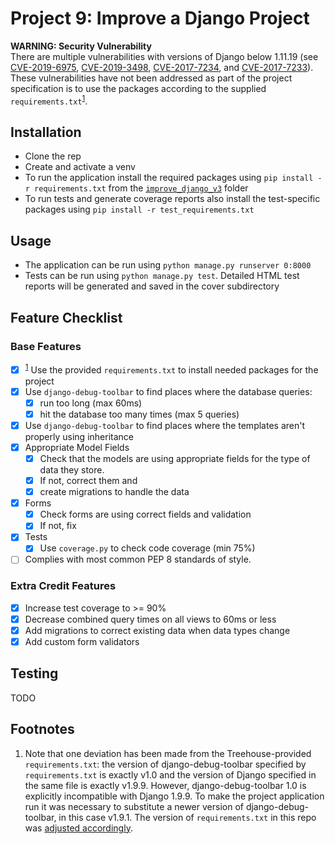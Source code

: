 Project 9: Improve a Django Project
===================================

**WARNING: Security Vulnerability**  
There are multiple vulnerabilities with versions of Django below 1.11.19 (see [CVE-2019-6975](https://nvd.nist.gov/vuln/detail/CVE-2019-6975), [CVE-2019-3498](https://nvd.nist.gov/vuln/detail/CVE-2019-3498), [CVE-2017-7234](https://nvd.nist.gov/vuln/detail/CVE-2017-7234), and [CVE-2017-7233](https://nvd.nist.gov/vuln/detail/CVE-2017-7233)). These vulnerabilities have not been addressed as part of the project specification is to use the packages according to the supplied `requirements.txt`<sup>[1](#footnote1)</sup>.


Installation
------------
- Clone the rep
- Create and activate a venv
- To run the application install the required packages using `pip install -r requirements.txt` from the 
  [`improve_django_v3`](https://github.com/Crossroadsman/treehouse-techdegree-python-project9/tree/master/improve_django_v3) folder
- To run tests and generate coverage reports also install the test-specific packages using `pip install -r test_requirements.txt`

Usage
-----
- The application can be run using `python manage.py runserver 0:8000`
- Tests can be run using `python manage.py test`. Detailed HTML test reports will be generated and saved in the cover subdirectory

Feature Checklist
-----------------

### Base Features ###

- [x] <sup>[1](#footnote1)</sup> Use the provided `requirements.txt` to install needed packages for the project
- [x] Use `django-debug-toolbar` to find places where the database queries:
  - [x] run too long (max 60ms)
  - [x] hit the database too many times (max 5 queries)
- [x] Use `django-debug-toolbar` to find places where the templates aren't properly using inheritance
- [x] Appropriate Model Fields
  - [x] Check that the models are using appropriate fields for the type of data they store. 
  - [x] If not, correct them and
  - [x] create migrations to handle the data
- [x] Forms
  - [x] Check forms are using correct fields and validation
  - [x] If not, fix
- [x] Tests
  - [x] Use `coverage.py` to check code coverage (min 75%)
- [ ] Complies with most common PEP 8 standards of style.

### Extra Credit Features ###

- [x] Increase test coverage to >= 90%
- [x] Decrease combined query times on all views to 60ms or less
- [x] Add migrations to correct existing data when data types change
- [x] Add custom form validators

Testing
-------

TODO



Footnotes
---------
1. <a name="footnote1"> </a> Note that one deviation has been made from the Treehouse-provided `requirements.txt`: the version of django-debug-toolbar specified by `requirements.txt` is exactly v1.0 and the version of Django specified in the same file is exactly v1.9.9. However, django-debug-toolbar 1.0 is explicitly incompatible with Django 1.9.9. To make the project application run it was necessary to substitute a newer version of django-debug-toolbar, in this case v1.9.1. The version of `requirements.txt` in this repo was [adjusted accordingly](https://github.com/Crossroadsman/treehouse-techdegree-python-project9/compare/4c395e2..d671e92#diff-bba1be146e707ced497270bb4a686fa0).
